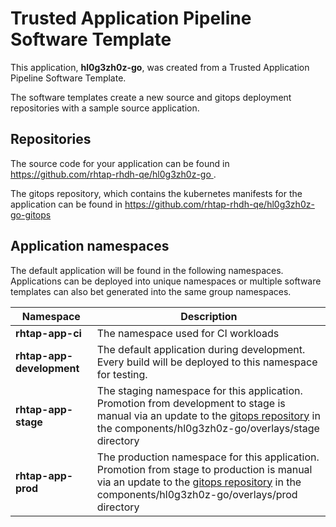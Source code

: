 # Trusted Application Pipeline Software Template

This application, **hl0g3zh0z-go**, was created from a Trusted Application Pipeline Software Template.

The software templates create a new source and gitops deployment repositories with a sample source application. 

## Repositories

The source code for your application can be found in [https://github.com/rhtap-rhdh-qe/hl0g3zh0z-go ](https://github.com/rhtap-rhdh-qe/hl0g3zh0z-go ).
 
The gitops repository, which contains the kubernetes manifests for the application can be found in 
[https://github.com/rhtap-rhdh-qe/hl0g3zh0z-go-gitops ](https://github.com/rhtap-rhdh-qe/hl0g3zh0z-go-gitops ) 

## Application namespaces 

The default application will be found in the following namespaces. Applications can be deployed into unique namespaces or multiple software templates can also bet generated into the same group namespaces.  

|  Namespace   |  Description   |  
| -------- | -------- |
| **rhtap-app-ci** | The namespace used for CI workloads |
| **rhtap-app-development** | The default application during development. Every build will be deployed to this namespace for testing. |
| **rhtap-app-stage** | The staging namespace for this application. Promotion from development to stage is manual via an update to the [gitops repository](https://github.com/rhtap-rhdh-qe/hl0g3zh0z-go-gitops ) in the components/hl0g3zh0z-go/overlays/stage directory |
| **rhtap-app-prod** | The production namespace for this application. Promotion from stage to production is manual via an update to the [gitops repository](https://github.com/rhtap-rhdh-qe/hl0g3zh0z-go-gitops ) in the components/hl0g3zh0z-go/overlays/prod directory |